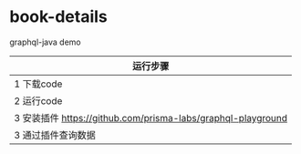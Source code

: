 # book-details
graphql-java  demo



| 运行步骤                                                     |
| ------------------------------------------------------------ |
| 1 下载code                                                   |
| 2 运行code                                                   |
| 3 安装插件 https://github.com/prisma-labs/graphql-playground |
| 3 通过插件查询数据                                           |

